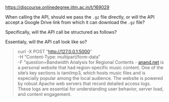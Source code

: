 https://discourse.onlinedegree.iitm.ac.in/t/169029

When calling the API, should we pass the <code>.gz</code> file directly, or will the API accept a Google Drive link from which it can download the <code>.gz</code> file?</p>
<p>Specifically, will the API call be structured as follows?</p>
<p>Essentialy, will the API call look like so?</p>
<blockquote>
<p>curl -X POST “<a href="http://127.0.0.1:5000" rel="noopener nofollow ugc">http://127.0.0.1:5000</a>” <br/>
-H “Content-Type: multipart/form-data” <br/>
-F "question=Bandwidth Analysis for Regional Contents - <a href="http://anand.net" rel="noopener nofollow ugc">anand.net</a> is a personal website that had region-specific music content. One of the site’s key sections is tamilmp3, which hosts music files and is especially popular among the local audience. The website is powered by robust Apache web servers that record detailed access logs. These logs are essential for understanding user behavior, server load, and content engagement.